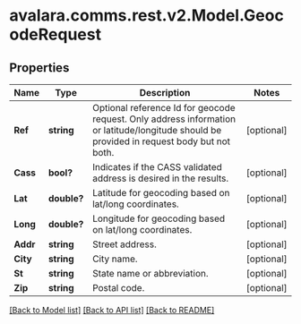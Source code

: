 
# avalara.comms.rest.v2.Model.GeocodeRequest

## Properties

Name | Type | Description | Notes
------------ | ------------- | ------------- | -------------
**Ref** | **string** | Optional reference Id for geocode request.   Only address information or latitude/longitude should be provided in request body but not both. | [optional] 
**Cass** | **bool?** | Indicates if the CASS validated address is desired in the results. | [optional] 
**Lat** | **double?** | Latitude for geocoding based on lat/long coordinates. | [optional] 
**Long** | **double?** | Longitude for geocoding based on lat/long coordinates. | [optional] 
**Addr** | **string** | Street address. | [optional] 
**City** | **string** | City name. | [optional] 
**St** | **string** | State name or abbreviation. | [optional] 
**Zip** | **string** | Postal code. | [optional] 

[[Back to Model list]](../README.md#documentation-for-models)
[[Back to API list]](../README.md#documentation-for-api-endpoints)
[[Back to README]](../README.md)

